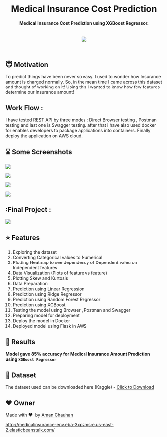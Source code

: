 <h1 align="center">Medical Insurance Cost Prediction</h1>

<div align= "center">
  <h4>Medical Insurance Cost Prediction using XGBoost Regressor.</h4><br>
  <img src="https://github.com/amanchauhan71/Medical-Insurance-Cost-/blob/main/images/health-insurance.jpg">
</div>

&nbsp;&nbsp;&nbsp;&nbsp;&nbsp;&nbsp;&nbsp;&nbsp;&nbsp;&nbsp;&nbsp;&nbsp;&nbsp;&nbsp;&nbsp;&nbsp;&nbsp;&nbsp;&nbsp;&nbsp;&nbsp;&nbsp;&nbsp;&nbsp;&nbsp;&nbsp;&nbsp;&nbsp;&nbsp;&nbsp;&nbsp;&nbsp;&nbsp;&nbsp;&nbsp;

## :innocent: Motivation

To predict things have been never so easy. I used to wonder how Insurance amount is charged normally. So, in the mean time I came across this dataset and thought of working on it! Using this I wanted to know how few features determine our insurance amount! 

## Work Flow :

I have tested REST API by three modes : Direct Browser testing , Postman testing and last one is Swagger testing.
after that i have also used docker for enables developers to package applications into containers.
Finally deploy the application on AWS cloud.

## :hourglass: Some Screenshots

![](https://github.com/amanchauhan71/Medical-Insurance-Cost-/blob/main/images/browser_testing.png)

![](https://github.com/amanchauhan71/Medical-Insurance-Cost-/blob/main/images/postman_testing.png)

![](https://github.com/amanchauhan71/Medical-Insurance-Cost-/blob/main/images/swagger_testing_1.png)

![](https://github.com/amanchauhan71/Medical-Insurance-Cost-/blob/main/images/swagger_testing_2.png)

## :Final Project : 

![](https://github.com/amanchauhan71/Medical-Insurance-Cost-/blob/main/images/final_project.png)


## :star: Features
<ol>
    <li>Exploring the dataset</li>
    <li>Converting Categorical values to Numerical</li>
    <li>Plotting Heatmap to see dependency of Dependent valeu on Independent features</li>
    <li>Data Visualization (Plots of feature vs feature)</li>
    <li>Plotting Skew and Kurtosis</li>
    <li>Data Preparation</li>
    <li>Prediction using Linear Regression</li>
    <li>Prediction using Ridge Regressor</li>
    <li>Prediction using Random Forest Regressor</li>
    <li>Prediction using XGBoost</li>
    <li>Testing the model using Browser , Postman and Swagger</li>
    <li>Preparing model for deployment</li>
    <li>Deploy the model in Docker</li>
    <li>Deployed model using Flask in AWS</li>
</ol>

## :key: Results

####  Model gave 85% accuracy for Medical Insurance Amount Prediction using <code>XGBoost Regressor</code>


## :file_folder: Dataset
The dataset used can be downloaded here (Kaggle) - [Click to Download](https://www.kaggle.com/mirichoi0218/insurance)

## :heart: Owner
Made with :heart:&nbsp;  by [Aman Chauhan](https://github.com/amanchauhan71)


http://medicalinsurance-env.eba-3xpzmsre.us-east-2.elasticbeanstalk.com/
